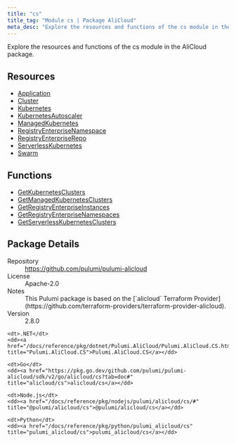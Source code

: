 ```yaml
---
title: "cs"
title_tag: "Module cs | Package AliCloud"
meta_desc: "Explore the resources and functions of the cs module in the AliCloud package."
---
```


<!-- WARNING: this file was generated by Pulumi Docs Generator. -->
<!-- Do not edit by hand unless you're certain you know what you are doing! -->

Explore the resources and functions of the cs module in the AliCloud package.

<h2 id="resources">Resources</h2>
<ul class="api">
    <li><a href="application" title="Application"><span class="symbol resource"></span>Application</a></li>
    <li><a href="cluster" title="Cluster"><span class="symbol resource"></span>Cluster</a></li>
    <li><a href="kubernetes" title="Kubernetes"><span class="symbol resource"></span>Kubernetes</a></li>
    <li><a href="kubernetesautoscaler" title="KubernetesAutoscaler"><span class="symbol resource"></span>KubernetesAutoscaler</a></li>
    <li><a href="managedkubernetes" title="ManagedKubernetes"><span class="symbol resource"></span>ManagedKubernetes</a></li>
    <li><a href="registryenterprisenamespace" title="RegistryEnterpriseNamespace"><span class="symbol resource"></span>RegistryEnterpriseNamespace</a></li>
    <li><a href="registryenterpriserepo" title="RegistryEnterpriseRepo"><span class="symbol resource"></span>RegistryEnterpriseRepo</a></li>
    <li><a href="serverlesskubernetes" title="ServerlessKubernetes"><span class="symbol resource"></span>ServerlessKubernetes</a></li>
    <li><a href="swarm" title="Swarm"><span class="symbol resource"></span>Swarm</a></li>
</ul>

<h2 id="functions">Functions</h2>
<ul class="api">
    <li><a href="getkubernetesclusters" title="GetKubernetesClusters"><span class="symbol function"></span>GetKubernetesClusters</a></li>
    <li><a href="getmanagedkubernetesclusters" title="GetManagedKubernetesClusters"><span class="symbol function"></span>GetManagedKubernetesClusters</a></li>
    <li><a href="getregistryenterpriseinstances" title="GetRegistryEnterpriseInstances"><span class="symbol function"></span>GetRegistryEnterpriseInstances</a></li>
    <li><a href="getregistryenterprisenamespaces" title="GetRegistryEnterpriseNamespaces"><span class="symbol function"></span>GetRegistryEnterpriseNamespaces</a></li>
    <li><a href="getserverlesskubernetesclusters" title="GetServerlessKubernetesClusters"><span class="symbol function"></span>GetServerlessKubernetesClusters</a></li>
</ul>

<h2 id="package-details">Package Details</h2>
<dl class="package-details">
	<dt>Repository</dt>
	<dd><a href="https://github.com/pulumi/pulumi-alicloud">https://github.com/pulumi/pulumi-alicloud</a></dd>
	<dt>License</dt>
	<dd>Apache-2.0</dd>
	<dt>Notes</dt>
	<dd>This Pulumi package is based on the [`alicloud` Terraform Provider](https://github.com/terraform-providers/terraform-provider-alicloud).</dd>
	<dt>Version</dt>
	<dd>2.8.0</dd>
</dl>



<dl class="tabular">

    <dt>.NET</dt>
    <dd><a href="/docs/reference/pkg/dotnet/Pulumi.AliCloud/Pulumi.AliCloud.CS.html" title="Pulumi.AliCloud.CS">Pulumi.AliCloud.CS</a></dd>

    <dt>Go</dt>
    <dd><a href="https://pkg.go.dev/github.com/pulumi/pulumi-alicloud/sdk/v2/go/alicloud/cs?tab=doc#" title="alicloud/cs">alicloud/cs</a></dd>

    <dt>Node.js</dt>
    <dd><a href="/docs/reference/pkg/nodejs/pulumi/alicloud/cs/#" title="@pulumi/alicloud/cs">@pulumi/alicloud/cs</a></dd>

    <dt>Python</dt>
    <dd><a href="/docs/reference/pkg/python/pulumi_alicloud/cs" title="pulumi_alicloud/cs">pulumi_alicloud/cs</a></dd>

</dl>

